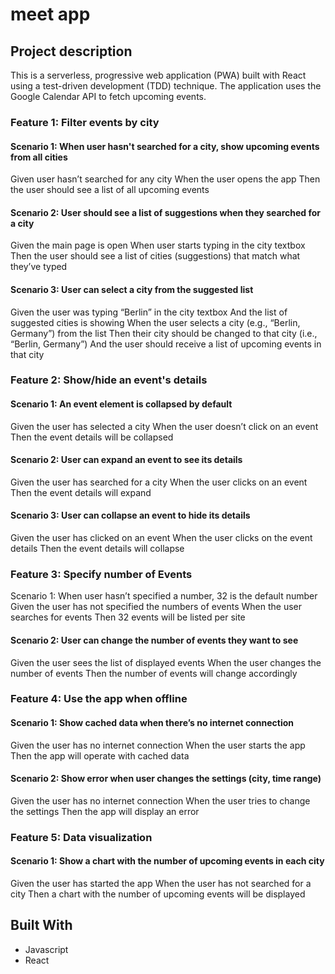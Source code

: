 # meet app

## Project description

This is a serverless, progressive web application (PWA) built with React using a test-driven development (TDD) technique. The application uses the Google Calendar API to fetch upcoming events.

### Feature 1: Filter events by city

#### Scenario 1: When user hasn't searched for a city, show upcoming events from all cities

Given user hasn’t searched for any city
When the user opens the app
Then the user should see a list of all upcoming events

#### Scenario 2: User should see a list of suggestions when they searched for a city

Given the main page is open
When user starts typing in the city textbox
Then the user should see a list of cities (suggestions) that match what they’ve typed

#### Scenario 3: User can select a city from the suggested list

Given the user was typing “Berlin” in the city textbox
And the list of suggested cities is showing
When the user selects a city (e.g., “Berlin, Germany”) from the list
Then their city should be changed to that city (i.e., “Berlin, Germany”)
And the user should receive a list of upcoming events in that city

### Feature 2: Show/hide an event's details

#### Scenario 1: An event element is collapsed by default

Given the user has selected a city
When the user doesn’t click on an event
Then the event details will be collapsed

#### Scenario 2: User can expand an event to see its details

Given the user has searched for a city
When the user clicks on an event
Then the event details will expand

#### Scenario 3: User can collapse an event to hide its details

Given the user has clicked on an event
When the user clicks on the event details
Then the event details will collapse

### Feature 3: Specify number of Events

Scenario 1: When user hasn’t specified a number, 32 is the default number
Given the user has not specified the numbers of events
When the user searches for events
Then 32 events will be listed per site

#### Scenario 2: User can change the number of events they want to see

Given the user sees the list of displayed events
When the user changes the number of events
Then the number of events will change accordingly

### Feature 4: Use the app when offline

#### Scenario 1: Show cached data when there’s no internet connection

Given the user has no internet connection
When the user starts the app
Then the app will operate with cached data

#### Scenario 2: Show error when user changes the settings (city, time range)

Given the user has no internet connection
When the user tries to change the settings
Then the app will display an error

### Feature 5: Data visualization

#### Scenario 1: Show a chart with the number of upcoming events in each city

Given the user has started the app
When the user has not searched for a city
Then a chart with the number of upcoming events will be displayed

## Built With

- Javascript
- React
